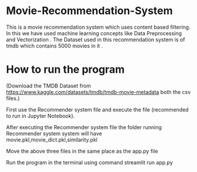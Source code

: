# Movie-Recommendation-System
This is a movie recommendation system which uses content based filtering. In this we have used machine learning concepts like Data Preprocessing and Vectorization . The Dataset used in this recommendation system is of tmdb which contains 5000 movies in it .

# How to run the program
(Download the TMDB Dataset from https://www.kaggle.com/datasets/tmdb/tmdb-movie-metadata both the csv files.)

First use the Recommender system file and execute the file (recommended to run in Jupyter Notebook).

After executing the Recommender system file the folder running Recommender system system will have movie.pkl,movie_dict.pkl,similarity.pkl

Move the above three files in the same place as the app.py file 

Run the program in the terminal using command streamlit run app.py
